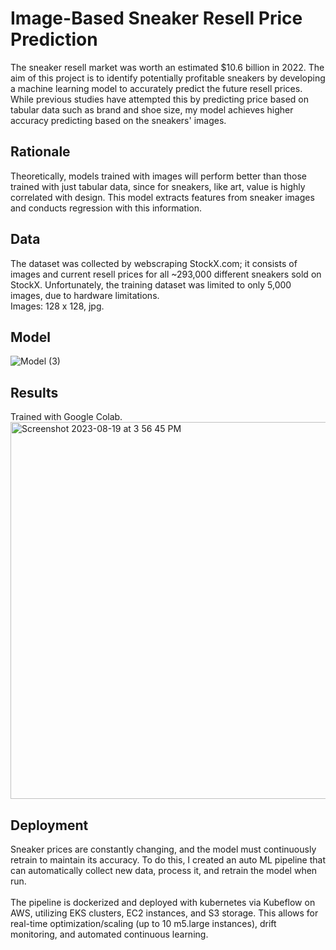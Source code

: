 # Image-Based Sneaker Resell Price Prediction

The sneaker resell market was worth an estimated $10.6 billion in 2022. The aim of this project is to identify potentially profitable sneakers by developing a machine learning model to accurately predict the future resell prices. While previous studies have attempted this by predicting price based on tabular data such as brand and shoe size, my model achieves higher accuracy predicting based on the sneakers' images.

## Rationale
Theoretically, models trained with images will perform better than those trained with just tabular data, since for sneakers, like art, value is highly correlated with design. This model extracts features from sneaker images and conducts regression with this information.

## Data
The dataset was collected by webscraping StockX.com; it consists of images and current resell prices for all ~293,000 different sneakers sold on StockX. Unfortunately, the training dataset was limited to only 5,000 images, due to hardware limitations.\
Images: 128 x 128, jpg.

## Model
![Model (3)](https://github.com/Franklin-bot/ImageBasedSneakerPrediction/assets/63462715/e8bbce3f-6a67-489b-8397-cdda19b771f5)

## Results
Trained with Google Colab.\
<img width="603" alt="Screenshot 2023-08-19 at 3 56 45 PM" src="https://github.com/Franklin-bot/ImageBasedSneakerPrediction/assets/63462715/9f85fc78-4760-4151-a92d-8c40a476435f">

## Deployment
Sneaker prices are constantly changing, and the model must continuously retrain to maintain its accuracy. To do this, I created an auto ML pipeline that can automatically collect new data, process it, and retrain the model when run. \
\
The pipeline is dockerized and deployed with kubernetes via Kubeflow on AWS, utilizing EKS clusters, EC2 instances, and S3 storage. This allows for real-time optimization/scaling (up to 10 m5.large instances), drift monitoring, and automated continuous learning.


